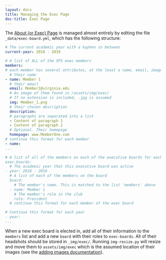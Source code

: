 ```yaml
---
layout: docs
title: Managing the Exec Page
doc-title: Exec Page
---
```


The [About (or Exec) Page](/about/) is managed almost entirely by editing the file `_data/exec-board.yml`, which has the following structure:

```yaml
# The current academic year with a hyphen in between
current-year: 2018 - 2019

# A list of ALL of the SPS exec members
members:
# each member has several attributes, at the least a name, email, image, and description
  # their name
- name: Member 1
  # their email
  email: Member1@virginia.edu
  # An image of them found in /assets/img/exec/
  # If no extension is included, .jpg is assumed
  img: Member_1.png
  # their chosen description
  description:
  # paragraphs are separated into a list
  - Content of paragraph 1
  - Content of paragraph 2
  # Optional. Their homepage
  homepage: www.MemberOne.com
# continue this format for each member
- name:
...

# A list of all of the members on each of the executive boards for each academic year
exec-boards:
  # The academic year that this executive board was active
- year: 2018 - 2019
  # A list of each of the members on the board
  board:
    # The member's name. This is matched to the list 'members' above
  - name: Member 1
    # The member's role in the club
    role: President
  # continue this format for each member of the exec board

# Continue this format for each year
- year: 
...
```

When a new exec board is elected in, add all of their information to the `members` list and add a new `board` with their roles to `exec-boards`. All of their headshots should be stored in `_img/exec/`. Running `img-resize.py` will resize and move them to `assets/img/exec` which is the assumed location of their images (see the [adding images documentation](/docs/site/images/)).